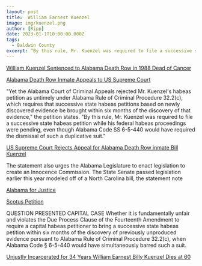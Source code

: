```yaml
---
layout: post
title:  William Earnest Kuenzel
image: img/kuenzel.png
author: [Ripp]
date: 2023-01-1T10:00:00.000Z
tags:
  - Baldwin County
excerpt: “By this rule, Mr. Kuenzel was required to file a successive state habeas petition while his federal habeas proceedings were pending, even though Alabama Code SS 6-5-440 would have required the dismissal of such a duplicative suit.”
---
```



[William Kuenzel Sentenced to Alabama Death Row in 1988 Dead of Cancer](https://www.al.com/news/2022/02/william-kuenzel-sentenced-to-alabama-death-row-in-1988-dead-of-cancer.html)


[Alabama Death Row Inmate Appeals to US Supreme Court](https://www.al.com/news/birmingham/2016/08/alabama_death_row_inmate_appea.html)


"Yet the Alabama Court of Criminal Appeals rejected Mr. Kuenzel's habeas petition as untimely under Alabama Rule of Criminal Procedure 32.2(c), which requires that successive state habeas petitions based on newly discovered evidence be brought within six months of the discovery of that evidence," the petition states. "By this rule, Mr. Kuenzel was required to file a successive state habeas petition while his federal habeas proceedings were pending, even though Alabama Code SS 6-5-440 would have required the dismissal of such a duplicative suit."


[US Supreme Court Rejects Appeal for Alabama Death Row inmate Bill Kuenzel](https://www.al.com/news/birmingham/2016/10/us_supreme_court_rejects_appea.html)


The statement also urges the Alabama Legislature to enact legislation to create an Innocence Commission. The State Senate passed legislation earlier this year modeled off of a North Carolina bill, the statement note


[Alabama for Justice](https://alabamainjustice.com/)


[Scotus Petition](https://alabamainjustice.com/wp-content/uploads/2011/04/Scotus-Petition.pdf)



QUESTION PRESENTED CAPITAL CASE Whether it is fundamentally unfair and violates the Due Process Clause of the Fourteenth Amendment to require a capital habeas petitioner to bring a successive state habeas petition within six months of the discovery of previously unproduced evidence pursuant to Alabama Rule of Criminal Procedure 32.2(c), when Alabama Code § 6-5-440 would have simultaneously barred such a suit.



[Unjustly Incarcerated for 34 Years William Earnest Billy Kuenzel Dies at 60](https://alabamainjustice.com/unjustly-incarcerated-for-34-years-william-ernest-billy-kuenzel-dies-at-60/)